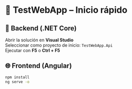 # 🧪 TestWebApp – Inicio rápido

## 🔧 Backend (.NET Core)

Abrir la solución en **Visual Studio**  
Seleccionar como proyecto de inicio: `TestWebApp.Api`  
Ejecutar con **F5** o **Ctrl + F5**


## 🌐 Frontend (Angular)

```bash
npm install
ng serve -o
